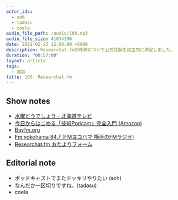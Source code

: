 ```yaml
---
actor_ids:
  - soh
  - tadasu
  - coela
audio_file_path: /audio/100.mp3
audio_file_size: 41034396
date: 2021-02-25 12:00:00 +0900
description: Researchat.fmの呼称について公式見解を民主的に決定しました。
duration: "00:57:00"
layout: article
tags:
  - 雑談
title: 100. Researchat.fm
---
```


## Show notes
- [水曜どうでしょう - 北海道テレビ](https://www.htb.co.jp/suidou/)
- [今日からはじめる「技術Podcast」完全入門 (Amazon)](https://www.amazon.co.jp/dp/B07FJ61FD3)
- [Bayfm.org](https://www.bayfm.org/)
- [Fm yokohama 84.7 (FMヨコハマ 横浜のFMラジオ)](https://www.fmyokohama.co.jp/)
- [Researchat.fm おたよりフォーム](https://researchat.fm/form.html)

## Editorial note
- ポッドキャストでまたドッキリやりたい (soh)
- なんだか一区切りですね。(tadasu)
- coela
